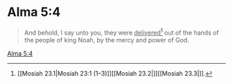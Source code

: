 # Alma 5:4

> And behold, I say unto you, they were <u>delivered</u>[^a] out of the hands of the people of king Noah, by the mercy and power of God.

[Alma 5:4](https://www.churchofjesuschrist.org/study/scriptures/bofm/alma/5?lang=eng&id=p4#p4)


[^a]: [[Mosiah 23.1|Mosiah 23:1 (1–3)]][[Mosiah 23.2|]][[Mosiah 23.3|]].  

